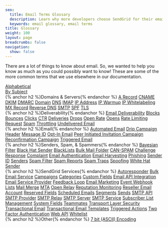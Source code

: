 ```yaml
---
seo:
  title: Email Terms Glossary
  description: Learn why more developers choose SendGrid for their email deliverability service to send transactional emails triggered by web apps. Get started for free
  keywords: email glossary, email terms
title: Glossary
weight: 100
layout: page
breadcrumbs: false
navigation:
  show: false
---
```

There are a lot of things to know about email. So, we wanted to help you know as much as you could possibly want to know! These are some of the more common terms that we use elsewhere in our documentation.

<div class="glossary-toggle">
    <div><a href="{{root_url}}/Glossary/index.html">Alphabetical</a></div>
    <div class="active"><a href="{{root_url}}/Glossary/subjects.html">By Subject</a></div>
</div>

<div class="row">
    <div class="col-md-4 glossary-section">
        {% anchor h2 %}Domains & Servers{% endanchor %}
        <a href="{{root_url}}/Glossary/a_record.html">A Record</a>
        <a href="{{root_url}}/Glossary/cname.html">CNAME</a>
        <a href="{{root_url}}/Glossary/dkim.html">DKIM</a>
        <a href="{{root_url}}/Glossary/dmarc.html">DMARC</a>
        <a href="{{root_url}}/Glossary/domain.html">Domain</a>
        <a href="{{root_url}}/Glossary/dns.html">DNS</a>
        <a href="{{root_url}}/Glossary/imap.html">IMAP</a>
        <a href="{{root_url}}/Glossary/ip_address.html">IP Address</a>
        <a href="{{root_url}}/Glossary/ip_warmup.html">IP Warmup</a>
        <a href="{{root_url}}/Glossary/ip_whitelabeling.html">IP Whitelabeling</a>
        <a href="{{root_url}}/Glossary/mx_record.html">MX Record</a>
        <a href="{{root_url}}/Glossary/reverse_dns.html">Reverse DNS</a>
        <a href="{{root_url}}/Glossary/smtp.html">SMTP</a>
        <a href="{{root_url}}/Glossary/spf.html">SPF</a>
        <a href="{{root_url}}/Glossary/tls.html">TLS</a>
    </div>
    <div class="col-md-4 glossary-section">
        {% anchor h2 %}Deliverability{% endanchor %}
    <a href="{{root_url}}/Glossary/email_deliverability.html">Email Deliverability</a>
        <a href="{{root_url}}/Glossary/blocks.html">Blocks</a>
        <a href="{{root_url}}/Glossary/bounces.html">Bounces</a>
        <a href="{{root_url}}/Glossary/clicks.html">Clicks</a>
        <a href="{{root_url}}/Glossary/ctr.html">CTR</a>
        <a href="{{root_url}}/Glossary/deliveries.html">Deliveries</a>
        <a href="{{root_url}}/Glossary/drops.html">Drops</a>
        <a href="{{root_url}}/Glossary/open_rate.html">Open Rate</a>
        <a href="{{root_url}}/Glossary/opens.html">Opens</a>
        <a href="{{root_url}}/Glossary/rate_limiting.html">Rate Limiting</a>
        <a href="{{root_url}}/Glossary/request.html">Request</a>
        <a href="{{root_url}}/Glossary/spam.html">Spam</a>
        <a href="{{root_url}}/Glossary/throttling.html">Throttling</a>
        <a href="{{root_url}}/Glossary/undelivered_email.html">Undelivered Email</a>
    </div>
    <div class="col-md-4 glossary-section">
        {% anchor h2 %}Email{% endanchor %}
        <a href="{{root_url}}/Glossary/automated_email.html">Automated Email</a>
        <a href="{{root_url}}/Glossary/drip_campaign.html">Drip Campaign</a>
        <a href="{{root_url}}/Glossary/header.html">Header</a>
        <a href="{{root_url}}/Glossary/message_id.html">Message ID</a>
        <a href="{{root_url}}/Glossary/opt_in_email.html">Opt-In Email</a>
        <a href="{{root_url}}/Glossary/peer_invitations.html">Peer Initiated Invitation Campaign</a>
        <a href="{{root_url}}/Glossary/reconfirmation.html">Reconfirmation Campaign</a>
        <a href="{{root_url}}/Glossary/triggered_email.html">Triggered Email</a>
    </div>
</div>
<div class="row">
    <div class="col-md-4 glossary-section">
        {% anchor h2 %}Senders, Spam, & Spammers{% endanchor %}
        <a href="{{root_url}}/Glossary/bayesian_filter.html">Bayesian Filter</a>
        <a href="{{root_url}}/Glossary/black_hat_sender.html">Black Hat Sender</a>
        <a href="{{root_url}}/Glossary/blacklists.html">BlackLists</a>
        <a href="{{root_url}}/Glossary/bulk_mail_folder.html">Bulk Mail Folder</a>
        <a href="{{root_url}}/Glossary/can_spam.html">CAN-SPAM</a>
        <a href="{{root_url}}/Glossary/challenge_response.html">Challenge Response</a>
        <a href="{{root_url}}/Glossary/complaint.html">Complaint</a>
        <a href="{{root_url}}/Glossary/email_authentication.html">Email Authentication</a>
        <a href="{{root_url}}/Glossary/email_harvesting.html">Email Harvesting</a>
        <a href="{{root_url}}/Glossary/phishing.html">Phishing</a>
        <a href="{{root_url}}/Glossary/sender_id.html">Sender ID</a>
        <a href="{{root_url}}/Glossary/senders.html">Senders</a>
        <a href="{{root_url}}/Glossary/spam_filter.html">Spam Filter</a>
        <a href="{{root_url}}/Glossary/spam_reports.html">Spam Reports</a>
        <a href="{{root_url}}/Glossary/spam_traps.html">Spam Traps</a>
        <a href="{{root_url}}/Glossary/spoofing.html">Spoofing</a>
        <a href="{{root_url}}/Glossary/white_hat_sender.html">White Hat Sender</a>
    </div>
    <div class="col-md-4 glossary-section">
        {% anchor h2 %}SendGrid Services{% endanchor %}
        <a href="{{root_url}}/Glossary/autoresponder.html">Autoresponder</a>
        <a href="{{root_url}}/Glossary/bulk_email_service.html">Bulk Email Service</a>
        <a href="{{root_url}}/Glossary/campaigns.html">Campaigns</a>
        <a href="{{root_url}}/Glossary/categories.html">Categories</a>
        <a href="{{root_url}}/Glossary/custom_fields.html">Custom Fields</a>
        <a href="{{root_url}}/Glossary/email_api_integration.html">Email API Integration</a>
        <a href="{{root_url}}/Glossary/email_service_provider.html">Email Service Provider</a>
        <a href="{{root_url}}/Glossary/feedback_loop.html">Feedback Loop</a>
        <a href="{{root_url}}/Glossary/email_marketing.html">Email Marketing</a>
        <a href="{{root_url}}/Glossary/event_webhook.html">Event Webhook</a>
        <a href="{{root_url}}/Glossary/lists.html">Lists</a>
        <a href="{{root_url}}/Glossary/mail_merge.html">Mail Merge</a>
        <a href="{{root_url}}/Glossary/mta.html">MTA</a>
        <a href="{{root_url}}/Glossary/openrelay.html">Open Relay</a>
        <a href="{{root_url}}/Glossary/reputation_monitoring.html">Reputation Monitoring</a>
        <a href="{{root_url}}/Glossary/reseller_email_account.html">Reseller Email Account</a>
        <a href="{{root_url}}/Glossary/reserved_fields.html">Reserved Fields</a>
        <a href="{{root_url}}/Glossary/scheduled_emails.html">Scheduled Emails</a>
        <a href="{{root_url}}/Glossary/segments.html">Segments</a>
        <a href="{{root_url}}/Glossary/sends.html">Sends</a>
        <a href="{{root_url}}/Glossary/smtp_api.html">SMTP API</a>
        <a href="{{root_url}}/Glossary/smtp_provider.html">SMTP Provider</a>
        <a href="{{root_url}}/Glossary/smtp_relay.html">SMTP Relay</a>
        <a href="{{root_url}}/Glossary/smtp_server.html">SMTP Server</a>
        <a href="{{root_url}}/Glossary/smtp_service.html">SMTP Service</a>
        <a href="{{root_url}}/Glossary/subscriber_list_management.html">Subscriber List Management</a>
        <a href="{{root_url}}/Glossary/system_fields.html">System Fields</a>
        <a href="{{root_url}}/Glossary/teammates.html">Teammates</a>
        <a href="{{root_url}}/Glossary/tls.html">Transport Layer Security</a>
        <a href="{{root_url}}/Glossary/transactional_email.html">Transactional Email</a>
        <a href="{{root_url}}/Glossary/transactional_email_templates.html">Transactional Email Templates</a>
        <a href="{{root_url}}/Glossary/triggered_actions.html">Triggered Actions</a>
        <a href="{{root_url}}/Glossary/two_factor_authentication.html">Two Factor Authentication</a>
        <a href="{{root_url}}/Glossary/web_api.html">Web API</a>
        <a href="{{root_url}}/Glossary/whitelist.html">Whitelist</a>
    </div>
    <div class="col-md-4 glossary-section">
        {% anchor h2 %}Other{% endanchor %}
        <a href="{{root_url}}/Glossary/7_bit_encoding.html">7 bit (ASCII) Encoding</a>
    </div>
</div>
